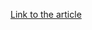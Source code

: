 [Link to the article](https://support.microsoft.com/en-us/help/2962486/ms14-025-vulnerability-in-group-policy-preferences-could-allow-elevati)
